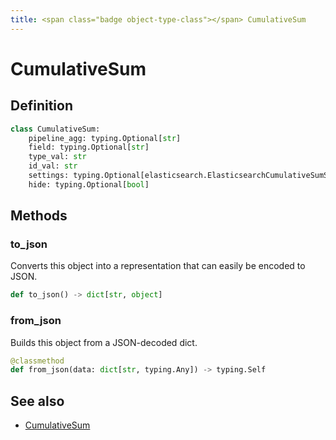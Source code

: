 ```yaml
---
title: <span class="badge object-type-class"></span> CumulativeSum
---
```

# <span class="badge object-type-class"></span> CumulativeSum

## Definition

```python
class CumulativeSum:
    pipeline_agg: typing.Optional[str]
    field: typing.Optional[str]
    type_val: str
    id_val: str
    settings: typing.Optional[elasticsearch.ElasticsearchCumulativeSumSettings]
    hide: typing.Optional[bool]
```
## Methods

### <span class="badge object-method"></span> to_json

Converts this object into a representation that can easily be encoded to JSON.

```python
def to_json() -> dict[str, object]
```

### <span class="badge object-method"></span> from_json

Builds this object from a JSON-decoded dict.

```python
@classmethod
def from_json(data: dict[str, typing.Any]) -> typing.Self
```

## See also

 * <span class="badge builder"></span> [CumulativeSum](./builder-CumulativeSum.md)
